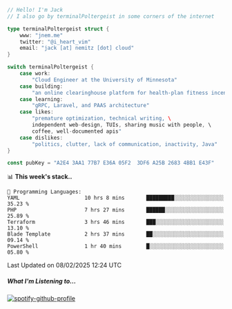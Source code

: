 ```go
// Hello! I'm Jack
// I also go by terminalPoltergeist in some corners of the internet

type terminalPoltergeist struct {
    www: "jnem.me"
    twitter: "@i_heart_vim"
    email: "jack [at] nemitz [dot] cloud"
}

switch terminalPoltergeist {
    case work:
        "Cloud Engineer at the University of Minnesota"
    case building:
        "an online clearinghouse platform for health-plan fitness incentive programs"
    case learning:
        "gRPC, Laravel, and PAAS architecture"
    case likes:
        "premature optimization, technical writing, \
        independent web-design, TUIs, sharing music with people, \
        coffee, well-documented apis"
    case dislikes:
        "politics, clutter, lack of communication, inactivity, Java"
}

const pubKey = "A2E4 3AA1 77B7 E36A 05F2  3DF6 A25B 2683 4BB1 E43F"
```

<!--START_SECTION:waka-->
📊 **This week's stack..** 

```text
💬 Programming Languages: 
YAML                     10 hrs 8 mins       █████████░░░░░░░░░░░░░░░░   35.23 % 
PHP                      7 hrs 27 mins       ██████░░░░░░░░░░░░░░░░░░░   25.89 % 
Terraform                3 hrs 46 mins       ███░░░░░░░░░░░░░░░░░░░░░░   13.10 % 
Blade Template           2 hrs 37 mins       ██░░░░░░░░░░░░░░░░░░░░░░░   09.14 % 
PowerShell               1 hr 40 mins        █░░░░░░░░░░░░░░░░░░░░░░░░   05.80 % 
```


 Last Updated on 08/02/2025 12:24 UTC
<!--END_SECTION:waka-->

##### What I'm Listening to...

[![spotify-github-profile](https://jnem.me/listening-item?maxAge=2592000)](https://jnem.me/listening)
